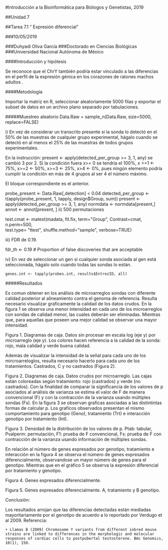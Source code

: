 #Introducción a la Bioinformática para Biólogos y Genetistas, 2019

##Unidad 7 

##Tarea 7.1 “ Expresión diferencial”

###10/05/2019

###Duhyadi Oliva García 
###Doctorado en Ciencias Biológicas 
###Universidad Nacional Autónoma de México 

####Introducción y hipótesis 

Se reconoce que el  ChrY también podría estar vinculado a las diferencias en el perfil de la expresión génica en los corazones de ratones machos adultos . 

####Metodología  

Importar la matriz en R, seleccionar aleatoriamente 5000 filas y exportar el subset de datos en un archivo plano separado por tabulaciones.

#####Muestreo aleatorio
Data.Raw = sample_n(Data.Raw, size=5000, replace=FALSE)

i) En vez de considerar un transcrito presente si la sonda lo detectó en el 50% de las muestras 	de cualquier grupo experimental, hágalo cuando se detectó en al menos el 25% de las muestras 	de todos grupos experimentales.
		
En la instrucción:
present  <- apply(detected_per_group >= 3, 1, any)
se cambió 3 por 2. Si la condición fuera x>= 0 se tendría el 100%, x >=1 ← 75%, x>=2 		← 50%, x>=3 ← 25%, x>4 ← 0%, pues ningún elemento podría cumplir la condición 		en más de 4 grupos al ser 4 el número máximo. 

El bloque correspondiente es el anterior. 

probe_present      <- Data.Raw[,detection] < 0.04
detected_per_group <- t(apply(probe_present, 1, tapply, design$Group, sum))
present  <- apply(detected_per_group >= 3, 1, any)
normdata <- normdata[present,]
annot    <- annot[present, ]
ii) 500 permutaciones 
		
test.cmat <- matest(madata, fit.fix, term="Group", Contrast=cmat, n.perm=500, 		
test.type= "ttest", shuffle.method="sample", verbose=TRUE)

iii) FDR de 0.19.
	
fdr_th     <- 0.19 # Proportion of false discoveries that are acceptable

iv) En vez de seleccionar un gen si cualquier sonda asociada al gen está seleccionada, hágalo 	solo cuando todas las sondas lo están.
 
	genes.int <- tapply(probes.int, results$EntrezID, all)

#####Resultados 

Es comun obtener en los análisis de microarreglos sondas con diferente calidad posterior al alineamiento contra el genoma de referencia. Resulta necesario visualizar graficamente la calidad de los datos crudos. En la figura 1 se observa una menor intensidad en cada uno de los microarreglos con sondas de calidad menor, las cuales deberán ser eliminadas. Mientras que, para aquellas que poseen una mejor calidad se observar una mayor intensidad. 

















Figura 1. Diagramas de caja. Datos sin procesar en escala log (eje y) por microarreglo (eje y). Los colores hacen referencia a la calidad de la sonda: rojo, mala calidad y verde buena calidad.  

Además de visualizar la intensidad de la señal para cada uno de los mircroarreloglos, resulta necesario hacerlo para cada uno de los tratamientos. Castrados, C y no castrados (Figura 2). 














 Figura 2. Diagramas de caja. Datos crudos por microarreglo. Las cajas están coloreadas según tratamiento: rojo (castrados) y verde (no castrados). 
Con la finalidad de comparar la significancia de los valores de p asociados al análisis de varianza se estima el valor de F de manera convencional (F) y con la contracción de la varianza usando múltiples sondas (Fs). En la figura 3 se observan graficas asociadas a las distintintas formas de calcular p. Los graficos observados presentan el mismo comportamiento para genotipo (Geno), tratamiento (Trt) e interacción genotipo por tratamiento (Int). 














Figura 3. Densidad de la distribución de los valores de p. Ptab: tabular, Pvalperm: permutación, F1: prueba de F convencional, Fs: prueba de F con contracción de la varianza usando información de múltiples sondas. 

En relación al número de genes expresados por genotipo,  tratamiento e interacción en la figura 4 se observa el número de genes expresados diferencialmente, observandose un mayor número de genes para el genotipo. Mientras que en el gráfico 5 se observa la expresión diferencial por tratamiento y genotipo. 












Figura 4. Genes expresados diferencialmente. 













Figura 5. Genes expresados diferencialmente. A, tratamiento y B genotipo. 

Conclusión: 

Los resultados arrojan que las diferencias detectadas están mediadas mayoritariamente por el genotipo de acuerdo a lo reportado por Verdugo et al 2009. 
Referencia: 

    • Llamas B (2009) Chromosome Y variants from different inbred mouse strains are linked to differences in the morphologic and molecular responses of cardiac cells to postpubertal testosterone. Bmc Genomics, 10(1), 150.



